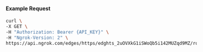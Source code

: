 <!-- Code generated for API Clients. DO NOT EDIT. -->

#### Example Request

```bash
curl \
-X GET \
-H "Authorization: Bearer {API_KEY}" \
-H "Ngrok-Version: 2" \
https://api.ngrok.com/edges/https/edghts_2uOVXkG1iSWoQb5i142MUZqd9MZ/routes/edghtsrt_2uOVXeQoorsv05rbFOsiJMUVIG9/circuit_breaker
```
